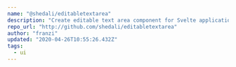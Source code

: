 ```yaml
---
name: "@shedali/editabletextarea"
description: "Create editable text area component for Svelte applications."
repo_url: "http://github.com/shedali/editabletextarea"
author: "franzi"
updated: "2020-04-26T10:55:26.432Z"
tags: 
  - ui
---
```


